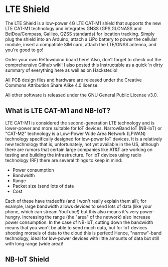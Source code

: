 # LTE Shield
The LTE Shield is a low-power 4G LTE CAT-M1 shield that supports the new LTE CAT-M1 technology and integrates GNSS (GPS,GLONASS and BeiDou/Compass, Galileo, QZSS standards) for location tracking. Simply plug the shield into an Arduino, attach a LiPo battery to power the cellular module, insert a compatible SIM card, attach the LTE/GNSS antenna, and you're good to go!

Order your own Reflowduino board here! Also, don’t forget to check out the comprehensive Github wiki! I also posted this Instructable as a quick 'n dirty summary of everything here as well as on Hackster.io!

All PCB design files and hardware are released under the Creative Commons Attribution Share Alike 4.0 license.

All other software is released under the GNU General Public License v3.0.

## What is LTE CAT-M1 and NB-IoT?
LTE CAT-M1 is considered the second-generation LTE technology and is lower-power and more suitable for IoT devices. NarrowBand IoT (NB-IoT) or "CAT-M2" technology is a Low-Power Wide Area Network (LPWAN) technology specifically designed for low-power IoT devices. It is a relatively new technology that is, unfortunately, not yet available in the US, although there are rumors that certain large companies like AT&T are working on testing and building the infrastructure. For IoT devices using radio technology (RF) there are several things to keep in mind:

- Power consumption
- Bandwidth
- Range
- Packet size (send lots of data
- Cost

Each of these have tradeoffs (and I won't really explain them all); for example, large bandwidth allows devices to send lots of data (like your phone, which can stream YouTube!) but this also means it's very power-hungry. Increasing the range (the "area" of the network) also increase power consumption. In the case of NB-IoT, cutting down the bandwidth means that you won't be able to send much data, but for IoT devices shooting morsels of data to the cloud this is perfect! Hence, "narrow"-band technology, ideal for low-power devices with little amounts of data but still with long range (wide area)!

## NB-IoT Shield
